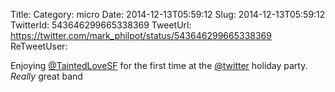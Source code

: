 Title: 
Category: micro
Date: 2014-12-13T05:59:12
Slug: 2014-12-13T05:59:12
TwitterId: 543646299665338369
TweetUrl: https://twitter.com/mark_philpot/status/543646299665338369
ReTweetUser: 

Enjoying [@TaintedLoveSF](https://twitter.com/TaintedLoveSF) for the first time at the [@twitter](https://twitter.com/twitter) holiday party. *Really* great band